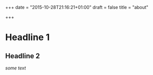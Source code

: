 +++
date = "2015-10-28T21:16:21+01:00"
draft = false
title = "about"

+++

# Headline 1
## Headline 2
_some text_
